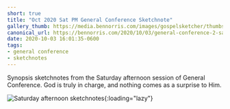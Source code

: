 ```yaml
---
short: true
title: "Oct 2020 Sat PM General Conference Sketchnote"
gallery_thumb: https://media.bennorris.com/images/gospelsketcher/thumbs/oct-20-2-sat-pm.jpg
canonical_url: https://bennorris.com/2020/10/03/general-conference-2-sat-pm-sketchnote
date: 2020-10-03 16:01:35-0600
tags:
- general conference
- sketchnotes
---
```


Synopsis sketchnotes from the Saturday afternoon session of General Conference. God is truly in charge, and nothing comes as a surprise to Him.

![Saturday afternoon sketchnotes](https://media.bennorris.com/images/gospelsketcher/general-conference/oct-2020/oct-20-2-sat-pm.jpg){:loading="lazy"}
